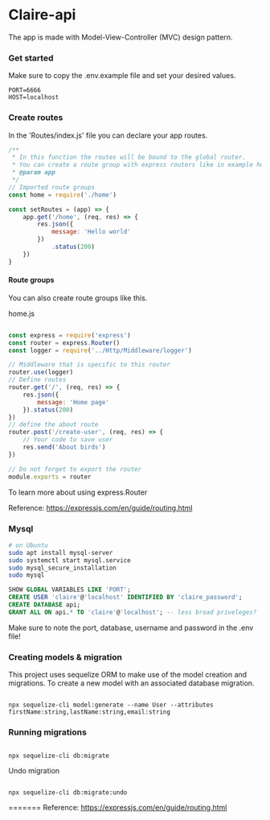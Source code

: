 # Claire-api

The app is made with Model-View-Controller (MVC) design pattern.

### Get started
Make sure to copy the .env.example file and set your desired values.

```dotenv
PORT=6666
HOST=localhost
```

### Create routes
In the 'Routes/index.js' file you can declare your app routes.

```js
/**
 * In this function the routes will be bound to the global router.
 * You can create a route group with express routers like in example home.js
 * @param app
 */
// Imported route groups
const home = require('./home')

const setRoutes = (app) => {
    app.get('/home', (req, res) => {
        res.json({
            message: 'Hello world'
        })
            .status(200)
    })
}
```

#### Route groups
You can also create route groups like this.

home.js
```js

const express = require('express')
const router = express.Router()
const logger = require('../Http/Middleware/logger')

// Middleware that is specific to this router
router.use(logger)
// Define routes
router.get('/', (req, res) => {
    res.json({
        message: 'Home page'
    }).status(200)
})
// define the about route
router.post('/create-user', (req, res) => {
    // Your code to save user
    res.send('About birds')
})

// Do not forget to export the router
module.exports = router

```

To learn more about using express.Router

Reference: https://expressjs.com/en/guide/routing.html

### Mysql
```sh
# on Ubuntu
sudo apt install mysql-server
sudo systemctl start mysql.service
sudo mysql_secure_installation
sudo mysql
```

```sql
SHOW GLOBAL VARIABLES LIKE 'PORT';
CREATE USER 'claire'@'localhost' IDENTIFIED BY 'claire_password';
CREATE DATABASE api;
GRANT ALL ON api.* TO 'claire'@'localhost'; -- less broad priveleges?
```
Make sure to note the port, database, username and password in the .env file!


### Creating models & migration

This project uses sequelize ORM to make use of the model creation and migrations.
To create a new model with an associated database migration.

```shell

npx sequelize-cli model:generate --name User --attributes firstName:string,lastName:string,email:string

```

### Running migrations

```shell

npx sequelize-cli db:migrate

```

Undo migration

```shell

npx sequelize-cli db:migrate:undo

```
=======
Reference: https://expressjs.com/en/guide/routing.html
